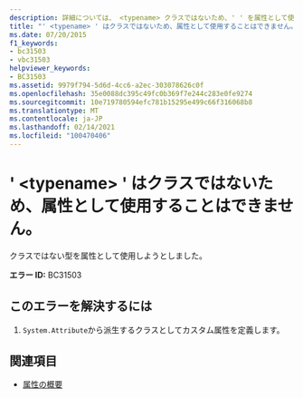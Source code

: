 ```yaml
---
description: 詳細については、 <typename> クラスではないため、' ' を属性として使用することはできません。
title: "' <typename> ' はクラスではないため、属性として使用することはできません。"
ms.date: 07/20/2015
f1_keywords:
- bc31503
- vbc31503
helpviewer_keywords:
- BC31503
ms.assetid: 9979f794-5d6d-4cc6-a2ec-303078626c0f
ms.openlocfilehash: 35e0088dc395c49fc0b369f7e244c283e0fe9274
ms.sourcegitcommit: 10e719780594efc781b15295e499c66f316068b8
ms.translationtype: MT
ms.contentlocale: ja-JP
ms.lasthandoff: 02/14/2021
ms.locfileid: "100470406"
---
```

# <a name="typename-cannot-be-used-as-an-attribute-because-it-is-not-a-class"></a>' \<typename> ' はクラスではないため、属性として使用することはできません。

クラスではない型を属性として使用しようとしました。  
  
 **エラー ID:** BC31503  
  
## <a name="to-correct-this-error"></a>このエラーを解決するには  
  
1. `System.Attribute`から派生するクラスとしてカスタム属性を定義します。  
  
## <a name="see-also"></a>関連項目

- [属性の概要](../programming-guide/concepts/attributes/index.md)
